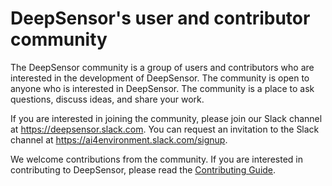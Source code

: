 # DeepSensor's user and contributor community

The DeepSensor community is a group of users and contributors who are interested in the development of DeepSensor. The community is open to anyone who is interested in DeepSensor. The community is a place to ask questions, discuss ideas, and share your work.

If you are interested in joining the community, please join our Slack channel at https://deepsensor.slack.com. You can request an invitation to the Slack channel at https://ai4environment.slack.com/signup. <!-- TODO fix links -->

We welcome contributions from the community. If you are interested in contributing to DeepSensor, please read the [Contributing Guide](./contributing.md).
